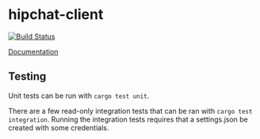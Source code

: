 # hipchat-client

[![Build Status](https://travis-ci.org/rsolomo/hipchat-client.svg?branch=master)](https://travis-ci.org/rsolomo/hipchat-client)

[Documentation](http://rsolomo.github.io/hipchat-client/hipchat_client/index.html)

## Testing

Unit tests can be run with `cargo test unit`.

There are a few read-only integration tests that can be ran with `cargo test integration`.
Running the integration tests requires that a settings.json be created with some credentials.

